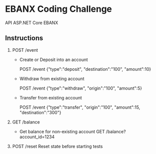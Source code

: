 # EBANX Coding Challenge
API ASP.NET Core EBANX

## Instructions

1. POST /event
	* Create or Deposit into an account

		POST /event {"type":"deposit", "destination":"100", "amount":10}

	
	* Withdraw from existing account

		POST /event {"type":"withdraw", "origin":"100", "amount":5}

	
	* Transfer from existing account

		POST /event {"type":"transfer", "origin":"100", "amount":15, "destination":"300"}
	

2. GET /balance
	* Get balance for non-existing account
		GET /balance?account_id=1234


3. POST /reset
	Reset state before starting tests